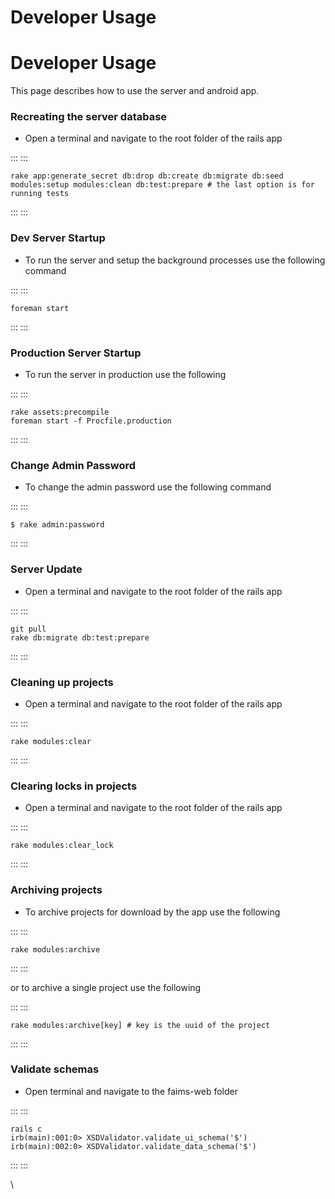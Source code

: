 Developer Usage
============================================================



Developer Usage 
===============

This page describes how to use the server and android app.

### Recreating the server database 

-   Open a terminal and navigate to the root folder of the rails app

::: 
::: 
``` 
rake app:generate_secret db:drop db:create db:migrate db:seed modules:setup modules:clean db:test:prepare # the last option is for running tests
```
:::
:::

### Dev Server Startup 

-   To run the server and setup the background processes use the
    following command

::: 
::: 
``` 
foreman start
```
:::
:::

### Production Server Startup 

-   To run the server in production use the following

::: 
::: 
``` 
rake assets:precompile
foreman start -f Procfile.production
```
:::
:::

### Change Admin Password 

-   To change the admin password use the following command

::: 
::: 
``` 
$ rake admin:password
```
:::
:::

### Server Update 

-   Open a terminal and navigate to the root folder of the rails app

::: 
::: 
``` 
git pull
rake db:migrate db:test:prepare
```
:::
:::

### Cleaning up projects 

-   Open a terminal and navigate to the root folder of the rails app

::: 
::: 
``` 
rake modules:clear
```
:::
:::

### Clearing locks in projects 

-   Open a terminal and navigate to the root folder of the rails app

::: 
::: 
``` 
rake modules:clear_lock
```
:::
:::

### Archiving projects 

-   To archive projects for download by the app use the following

::: 
::: 
``` 
rake modules:archive
```
:::
:::

or to archive a single project use the following

::: 
::: 
``` 
rake modules:archive[key] # key is the uuid of the project
```
:::
:::

### Validate schemas 

-   Open terminal and navigate to the faims-web folder

::: 
::: 
``` 
rails c
irb(main):001:0> XSDValidator.validate_ui_schema('$')
irb(main):002:0> XSDValidator.validate_data_schema('$')
```
:::
:::

\

</div>